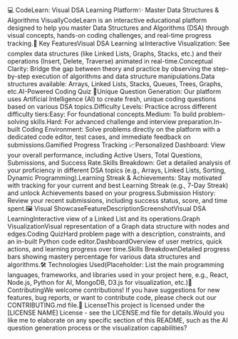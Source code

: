 💻 CodeLearn: Visual DSA Learning Platform✨ Master Data Structures & Algorithms VisuallyCodeLearn is an interactive educational platform designed to help you master Data Structures and Algorithms (DSA) through visual concepts, hands-on coding challenges, and real-time progress tracking.🚀 Key FeaturesVisual DSA Learning 📊Interactive Visualization: See complex data structures (like Linked Lists, Graphs, Stacks, etc.) and their operations (Insert, Delete, Traverse) animated in real-time.Conceptual Clarity: Bridge the gap between theory and practice by observing the step-by-step execution of algorithms and data structure manipulations.Data structures available: Arrays, Linked Lists, Stacks, Queues, Trees, Graphs, etc.AI-Powered Coding Quiz 🤖Unique Question Generation: Our platform uses Artificial Intelligence (AI) to create fresh, unique coding questions based on various DSA topics.Difficulty Levels: Practice across different difficulty tiers:Easy: For foundational concepts.Medium: To build problem-solving skills.Hard: For advanced challenge and interview preparation.In-built Coding Environment: Solve problems directly on the platform with a dedicated code editor, test cases, and immediate feedback on submissions.Gamified Progress Tracking 📈Personalized Dashboard: View your overall performance, including Active Users, Total Questions, Submissions, and Success Rate.Skills Breakdown: Get a detailed analysis of your proficiency in different DSA topics (e.g., Arrays, Linked Lists, Sorting, Dynamic Programming).Learning Streak & Achievements: Stay motivated with tracking for your current and best Learning Streak (e.g., 7-Day Streak) and unlock Achievements based on your progress.Submission History: Review your recent submissions, including success status, score, and time spent.🖼️ Visual ShowcaseFeatureDescriptionScreenshotVisual DSA LearningInteractive view of a Linked List and its operations.Graph VisualizationVisual representation of a Graph data structure with nodes and edges.Coding QuizHard problem page with a description, constraints, and an in-built Python code editor.DashboardOverview of user metrics, quick actions, and learning progress over time.Skills BreakdownDetailed progress bars showing mastery percentage for various data structures and algorithms.🛠️ Technologies Used(Placeholder: List the main programming languages, frameworks, and libraries used in your project here, e.g., React, Node.js, Python for AI, MongoDB, D3.js for visualization, etc.)🤝 ContributingWe welcome contributions! If you have suggestions for new features, bug reports, or want to contribute code, please check out our CONTRIBUTING.md file.📜 LicenseThis project is licensed under the [LICENSE NAME] License - see the LICENSE.md file for details.Would you like me to elaborate on any specific section of this README, such as the AI question generation process or the visualization capabilities?
